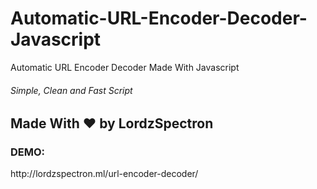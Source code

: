 # Automatic-URL-Encoder-Decoder-Javascript
Automatic URL Encoder Decoder Made With Javascript

<h6>Simple, Clean and Fast Script</h6>
<h2>Made With ♥ by LordzSpectron</h2>
<h3>DEMO: </h3>
http://lordzspectron.ml/url-encoder-decoder/

